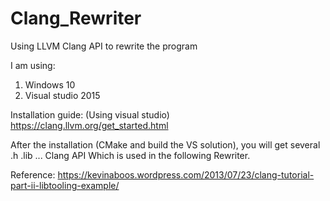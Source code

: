 # Clang_Rewriter
Using LLVM Clang API to rewrite the program

I am using:
1. Windows 10
2. Visual studio 2015

Installation guide: (Using visual studio)
https://clang.llvm.org/get_started.html

After the installation (CMake and build the VS solution), you will get several .h .lib ... Clang API
Which is used in the following Rewriter.






Reference:
https://kevinaboos.wordpress.com/2013/07/23/clang-tutorial-part-ii-libtooling-example/
